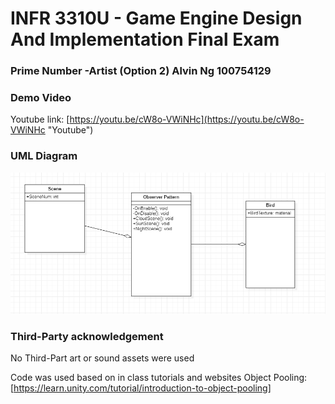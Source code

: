 # INFR 3310U - Game Engine Design And Implementation Final Exam

### Prime Number -Artist (Option 2) Alvin Ng 100754129

### Demo Video
Youtube link: [https://youtu.be/cW8o-VWiNHc](https://youtu.be/cW8o-VWiNHc "Youtube")

### UML Diagram

![UML](Images/FinalUML.png)

### Third-Party acknowledgement

No Third-Part art or sound assets were used

Code was used based on in class tutorials and websites
Object Pooling: [https://learn.unity.com/tutorial/introduction-to-object-pooling]

